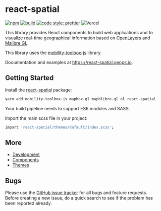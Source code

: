 # react-spatial

[![npm](https://img.shields.io/npm/v/react-spatial.svg?style=flat-square)](https://www.npmjs.com/package/react-spatial)
[![build](https://github.com/geops/react-spatial/workflows/main/badge.svg)](https://github.com/geops/react-spatial/actions?query=workflow%3Amain)
[![code style: prettier](https://img.shields.io/badge/code_style-prettier-ff69b4.svg?style=flat-square)](https://github.com/prettier/prettier)
![Vercel](https://vercelbadge.vercel.app/api/geops/react-spatial)

This library provides React components to build web applications and to visualize real-time geographical information based on [OpenLayers](https://openlayers.org/) and [Malibre GL](https://maplibre.org/maplibre-gl-js/).

This library uses the [mobility-toolbox-js](https://mobility-toolbox-js.geops.io/) library.

Documentation and examples at https://react-spatial.geops.io.

## Getting Started

Install the [react-spatial](https://www.npmjs.com/package/react-spatial) package:

```bash
yarn add mobility-toolbox-js mapbox-gl mapblibre-gl ol react-spatial
```

Your build pipeline needs to support ES6 modules and SASS.

Import the main scss file in your project:

```bash
import 'react-spatial/themes/default/index.scss';
```

## More

- [Development](https://github.com/geops/react-spatial/tree/master/DEVELOP.md)
- [Components](https://github.com/geops/react-spatial/tree/master/src/components)
- [Themes](https://github.com/geops/react-spatial/tree/master/src/themes)

## Bugs

Please use the [GitHub issue tracker](https://github.com/geops/react-spatial/issues) for all bugs and feature requests. Before creating a new issue, do a quick search to see if the problem has been reported already.
